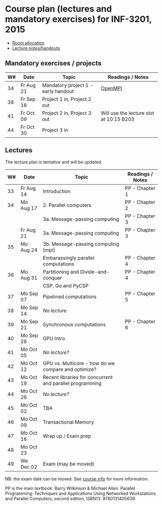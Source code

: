 Course plan (lectures and mandatory exercises) for INF-3201, 2015
=================================================================

* [Room allocation](http://timeplan.uit.no/emne_timeplan.php?year=2015&module[]=INF-3201-2#week-32)
* [Lecture notes/handouts](lectures/)

Mandatory exercises / projects
-------------------

| W#   | Date      | Topic | Readings / Notes |
| ---- | ----      | ----- | -----------------| 
| 34   | Fr Aug 21 | Mandatory project 1 - early handout | [OpenMPI](http://www.open-mpi.org/) |
| 38   | Fr Sep 18 | Project 1 in, Project 2 out         |  |
| 41   | Fr Oct 09 | Project 2 in, Project 3 out         | Will use the lecture slot at 10:15 B203 |
| 44   | Fr Oct 30 | Project 3 in                        |  |

Lectures
--------
The lecture plan is tentative and will be updated.

| W#   | Date      | Topic | Readings / Notes |
| ---- | ----      | ----- | -----------------| 
| 33   | Fr Aug 14 | Introduction                              | PP - Chapter 1 |
| 34   | Mo Aug 17 | 2. Parallel computers                     | PP - Chapter 2 | 
|      |           | 3a. Message-passing computing             | PP - Chapter 3 | 
|      | Fr Aug 21 | 3a. Message-passing computing             | PP - Chapter 3 | 
| 35   | Mo Aug 24 | 3b. Message-passing computing (mpi)       |  |
|      |           | Embarassingly parallel computations       | PP - Chapter 4  |
| 36   | Mo Aug 31 | Partitioning and Divide-and-conquer       | PP - Chapter 4  |
|      |           | CSP, Go and PyCSP                         |  |
| 37   | Mo Sep 07 | Pipelined computations                    | PP - Chapter 5  |
| 38   | Mo Sep 14 | *No lecture*    |   |
| 39   | Mo Sep 21 | Synchronous computations                  | PP - Chapter 6  |
| 40   | Mo Sep 28 | GPU Intro                                 | |
| 41   | Mo Oct 05 | *No lecture?*    |   |
| 42   | Mo Oct 12 | GPU vs. Multicore - how do we compare and optimize? | |
| 43   | Mo Oct 19 | Recent libraries for concurrent and parallel programming   | |
| 44   | Mo Oct 26 | *No lecture?*    |   |
| 45   | Mo Oct 02 | TBA    | |
| 46   | Mo Oct 09 | Transactional Memory    | |
| 47   | Mo Oct 16 | Wrap up / Exam prep    | |
| 48   | Mo Oct 23 |     | |
| 49   | We Dec 02 | Exam (may be moved) | |

NB: the exam date can be moved. See [course info](https://uit.no/studietilbud/emner/emne?p_document_id=407601) for more information. 

PP is the main textbook: Barry Wilkinson & Michael Allen. Parallel Programming: Techniques and Applications Using Networked Workstations and Parallel Computers, second edition, ISBN13: 9780131405639.
